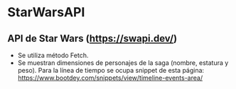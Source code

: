 # StarWarsAPI

## API de Star Wars (https://swapi.dev/)
- Se utiliza método Fetch.
- Se muestran dimensiones de personajes de la saga (nombre, estatura y peso).
Para la línea de tiempo se ocupa snippet de esta página:
https://www.bootdey.com/snippets/view/timeline-events-area/
